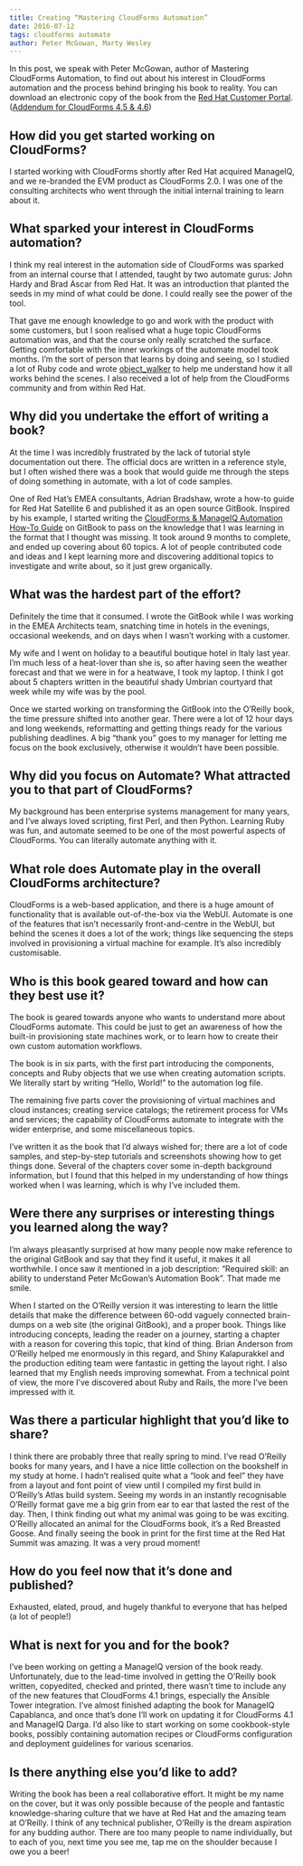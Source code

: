 ```yaml
---
title: Creating “Mastering CloudForms Automation”
date: 2016-07-12
tags: cloudforms automate
author: Peter McGowan, Marty Wesley
---
```


In this post, we speak with Peter McGowan, author of Mastering CloudForms Automation, to find out about his interest in CloudForms automation and the process behind bringing his book to reality. You can download an electronic copy of the book from the [Red Hat Customer Portal](<https://access.redhat.com/mastering-cloudforms-automation>). ([Addendum for CloudForms 4.5 & 4.6](<https://manageiq.gitbook.io/mastering-cloudforms-automation-addendum/>))

## How did you get started working on CloudForms? ##

I started working with CloudForms shortly after Red Hat acquired ManageIQ, and we re-branded the EVM product as CloudForms 2.0. I was one of the consulting architects who went through the initial internal training to learn about it.

## What sparked your interest in CloudForms automation? ##

I think my real interest in the automation side of CloudForms was sparked from an internal course that I attended, taught by two automate gurus: John Hardy and Brad Ascar from Red Hat. It was an introduction that planted the seeds in my mind of what could be done. I could really see the power of the tool.

That gave me enough knowledge to go and work with the product with some customers, but I soon realised what a huge topic CloudForms automation was, and that the course only really scratched the surface. Getting comfortable with the inner workings of the automate model took months. I’m the sort of person that learns by doing and seeing, so I studied a lot of Ruby code and wrote [object_walker](<https://github.com/pemcg/object_walker>) to help me understand how it all works behind the scenes. I also received a lot of help from the CloudForms community and from within Red Hat.

## Why did you undertake the effort of writing a book? ##

At the time I was incredibly frustrated by the lack of tutorial style documentation out there. The official docs are written in a reference style, but I often wished there was a book that would guide me through the steps of doing something in automate, with a lot of code samples.

One of Red Hat’s EMEA consultants, Adrian Bradshaw, wrote a how-to guide for Red Hat Satellite 6 and published it as an open source GitBook. Inspired by his example, I started writing the [CloudForms & ManageIQ Automation How-To Guide](<https://www.gitbook.com/?utm_source=legacy&utm_medium=redirect&utm_campaign=close_legacy>) on GitBook to pass on the knowledge that I was learning in the format that I thought was missing. It took around 9 months to complete, and ended up covering about 60 topics. A lot of people contributed code and ideas and I kept learning more and discovering additional topics to investigate and write about, so it just grew organically.

## What was the hardest part of the effort? ##

Definitely the time that it consumed. I wrote the GitBook while I was working in the EMEA Architects team, snatching time in hotels in the evenings, occasional weekends, and on days when I wasn’t working with a customer.

My wife and I went on holiday to a beautiful boutique hotel in Italy last year. I’m much less of a heat-lover than she is, so after having seen the weather forecast and that we were in for a heatwave, I took my laptop. I think I got about 5 chapters written in the beautiful shady Umbrian courtyard that week while my wife was by the pool.

Once we started working on transforming the GitBook into the O’Reilly book, the time pressure shifted into another gear. There were a lot of 12 hour days and long weekends, reformatting and getting things ready for the various publishing deadlines. A big “thank you” goes to my manager for letting me focus on the book exclusively, otherwise it wouldn’t have been possible.

## Why did you focus on Automate? What attracted you to that part of CloudForms? ##

My background has been enterprise systems management for many years, and I’ve always loved scripting, first Perl, and then Python. Learning Ruby was fun, and automate seemed to be one of the most powerful aspects of CloudForms. You can literally automate anything with it.

## What role does Automate play in the overall CloudForms architecture? ##

CloudForms is a web-based application, and there is a huge amount of functionality that is available out-of-the-box via the WebUI. Automate is one of the features that isn’t necessarily front-and-centre in the WebUI, but behind the scenes it does a lot of the work; things like sequencing the steps involved in provisioning a virtual machine for example. It’s also incredibly customisable.

## Who is this book geared toward and how can they best use it? ##

The book is geared towards anyone who wants to understand more about CloudForms automate. This could be just to get an awareness of how the built-in provisioning state machines work, or to learn how to create their own custom automation workflows.

The book is in six parts, with the first part introducing the components, concepts and Ruby objects that we use when creating automation scripts. We literally start by writing “Hello, World!” to the automation log file.

The remaining five parts cover the provisioning of virtual machines and cloud instances; creating service catalogs; the retirement process for VMs and services; the capability of CloudForms automate to integrate with the wider enterprise, and some miscellaneous topics.

I’ve written it as the book that I’d always wished for; there are a lot of code samples, and step-by-step tutorials and screenshots showing how to get things done. Several of the chapters cover some in-depth background information, but I found that this helped in my understanding of how things worked when I was learning, which is why I’ve included them.

## Were there any surprises or interesting things you learned along the way? ##

I’m always pleasantly surprised at how many people now make reference to the original GitBook and say that they find it useful, it makes it all worthwhile. I once saw it mentioned in a job description: “Required skill: an ability to understand Peter McGowan’s Automation Book”. That made me smile.

When I started on the O’Reilly version it was interesting to learn the little details that make the difference between 60-odd vaguely connected brain-dumps on a web site (the original GitBook), and a proper book. Things like introducing concepts, leading the reader on a journey, starting a chapter with a reason for covering this topic, that kind of thing. Brian Anderson from O’Reilly helped me enormously in this regard, and Shiny Kalapurakkel and the production editing team were fantastic in getting the layout right. I also learned that my English needs improving somewhat.
From a technical point of view, the more I’ve discovered about Ruby and Rails, the more I’ve been impressed with it.

## Was there a particular highlight that you’d like to share? ##

I think there are probably three that really spring to mind. I’ve read O’Reilly books for many years, and I have a nice little collection on the bookshelf in my study at home. I hadn’t realised quite what a “look and feel” they have from a layout and font point of view until I compiled my first build in O’Reilly’s Atlas build system. Seeing my words in an instantly recognisable O’Reilly format gave me a big grin from ear to ear that lasted the rest of the day. Then, I think finding out what my animal was going to be was exciting. O’Reilly allocated an animal  for the CloudForms book, it’s a Red Breasted Goose. And finally seeing the book in print for the first time at the Red Hat Summit was amazing. It was a very proud moment!

## How do you feel now that it’s done and published? ##

Exhausted, elated, proud, and hugely thankful to everyone that has helped (a lot of people!)

## What is next for you and for the book? ##

I’ve been working on getting a ManageIQ version of the book ready. Unfortunately, due to the lead-time involved in getting the O’Reilly book written, copyedited, checked and printed, there wasn’t time to include any of the new features that CloudForms 4.1 brings, especially the Ansible Tower integration. I’ve almost finished adapting the book for ManageIQ Capablanca, and once that’s done I’ll work on updating it for CloudForms 4.1 and ManageIQ Darga.
I’d also like to start working on some cookbook-style books, possibly containing automation recipes or CloudForms configuration and deployment guidelines for various scenarios.

## Is there anything else you’d like to add? ##

Writing the book has been a real collaborative effort. It might be my name on the cover, but it was only possible because of the people and fantastic knowledge-sharing culture that we have at Red Hat and the amazing team at O’Reilly. I think of any technical publisher, O’Reilly is the dream aspiration for any budding author. There are too many people to name individually, but to each of you, next time you see me, tap me on the shoulder because I owe you a beer!
